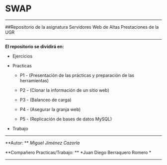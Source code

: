# SWAP

---

##Repositorio de la asignatura Servidores Web de Altas Prestaciones de la UGR

---

**El repositorio se dividirá en:**

* Ejercicios

* Practicas
 
    * P1 - (Presentación de las prácticas y preparación de las herramientas)

    * P2 - (Clonar la información de un sitio web)

    * P3 - (Balanceo de carga)

    * P4 - (Asegurar la granja web)

    * P5 - (Replicación de bases de datos MySQL)

* Trabajo

---

**Autor: **  *Miguel Jiménez Cazorla*

**Compañero Practicas/Trabajo:  ** *Juan Diego Berraquero Romero *

---